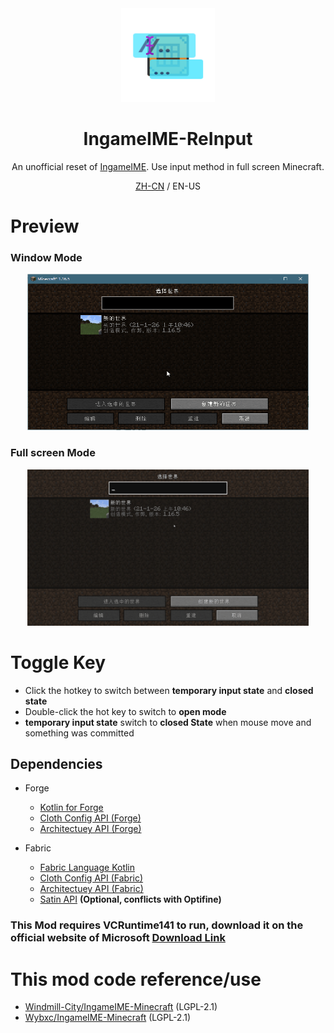 <center><div align="center">

<img height="150" width="150" src="icon/400x400.png"/>

# IngameIME-ReInput

An unofficial reset of [IngameIME](https://github.com/Windmill-City/IngameIME-Minecraft). Use input method in full screen Minecraft.

[ZH-CN](README.md) / EN-US

</div></center>

# Preview

### Window Mode

<div align="center">
<img height="250" width="450" src="old/docs/WindowInput.gif"/>
</div>

### Full screen Mode

<div align="center">
<img height="250" width="450" src="old/docs/FullScreenInput.gif"/>
</div>

# Toggle Key

- Click the hotkey to switch between **temporary input state** and **closed state**
- Double-click the hot key to switch to **open mode**
- **temporary input state** switch to **closed State** when mouse move and something was committed

## Dependencies

- Forge
    - [Kotlin for Forge](https://www.curseforge.com/minecraft/mc-mods/kotlin-for-forge)
    - [Cloth Config API (Forge)](https://www.curseforge.com/minecraft/mc-mods/cloth-config)
    - [Architectuey API (Forge)](https://www.curseforge.com/minecraft/mc-mods/architectury-api)

- Fabric
    - [Fabric Language Kotlin](https://www.curseforge.com/minecraft/mc-mods/fabric-language-kotlin)
    - [Cloth Config API (Fabric)](https://www.curseforge.com/minecraft/mc-mods/cloth-config)
    - [Architectuey API (Fabric)](https://www.curseforge.com/minecraft/mc-mods/architectury-api)
    - [Satin API](https://www.curseforge.com/minecraft/mc-mods/satin-api) **(Optional, conflicts with Optifine)**

### This Mod requires VCRuntime141 to run, download it on the official website of Microsoft [Download Link](https://learn.microsoft.com/en-US/cpp/windows/latest-supported-vc-redist)

# This mod code reference/use

- [Windmill-City/IngameIME-Minecraft](https://github.com/Windmill-City/IngameIME-Minecraft) (LGPL-2.1)
- [Wybxc/IngameIME-Minecraft](https://github.com/Wybxc/IngameIME-Minecraft) (LGPL-2.1)
